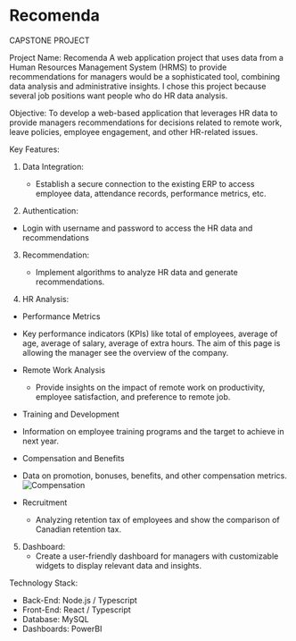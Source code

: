 # Recomenda

CAPSTONE PROJECT 

Project Name: Recomenda 
A web application project that uses data from a Human Resources Management System (HRMS) to provide recommendations for managers would be a sophisticated tool, combining data analysis and administrative insights. 
I chose this project because several job positions want people who do HR data analysis.

Objective:
To develop a web-based application that leverages HR data to provide managers recommendations for decisions related to remote work, leave policies, employee engagement, and other HR-related issues.

Key Features:

1. Data Integration:
   - Establish a secure connection to the existing ERP to access employee data, attendance records, performance metrics, etc.

2. Authentication:
 - Login with username and password to access the HR data and recommendations

3. Recommendation:
   - Implement algorithms to analyze HR data and generate recommendations.

4. HR Analysis:
- Performance Metrics
 - Key performance indicators (KPIs) like total of employees, average of age, average of salary, average of extra hours. The aim of this page is allowing the manager see the overview of the company. 


- Remote Work Analysis
   - Provide insights on the impact of remote work on productivity, employee satisfaction, and preference to remote job.

- Training and Development
 - Information on employee training programs and the target to achieve in next year.

- Compensation and Benefits
 - Data on promotion, bonuses, benefits, and other compensation metrics.
    ![Compensation](./../../public/images/CompensationDashboard.png)

     
- Recruitment 
  - Analyzing retention tax of employees and show the comparison of Canadian retention tax. 

5. Dashboard:
   - Create a user-friendly dashboard for managers with customizable widgets to display relevant data and insights.

Technology Stack:
- Back-End: Node.js / Typescript
- Front-End: React / Typescript
- Database: MySQL
- Dashboards: PowerBI 

